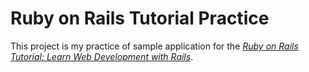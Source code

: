 # Ruby on Rails Tutorial Practice
This project is my practice of sample application for the [*Ruby on Rails Tutorial: Learn Web Development with Rails*](http://www.railstutorial.org/).
